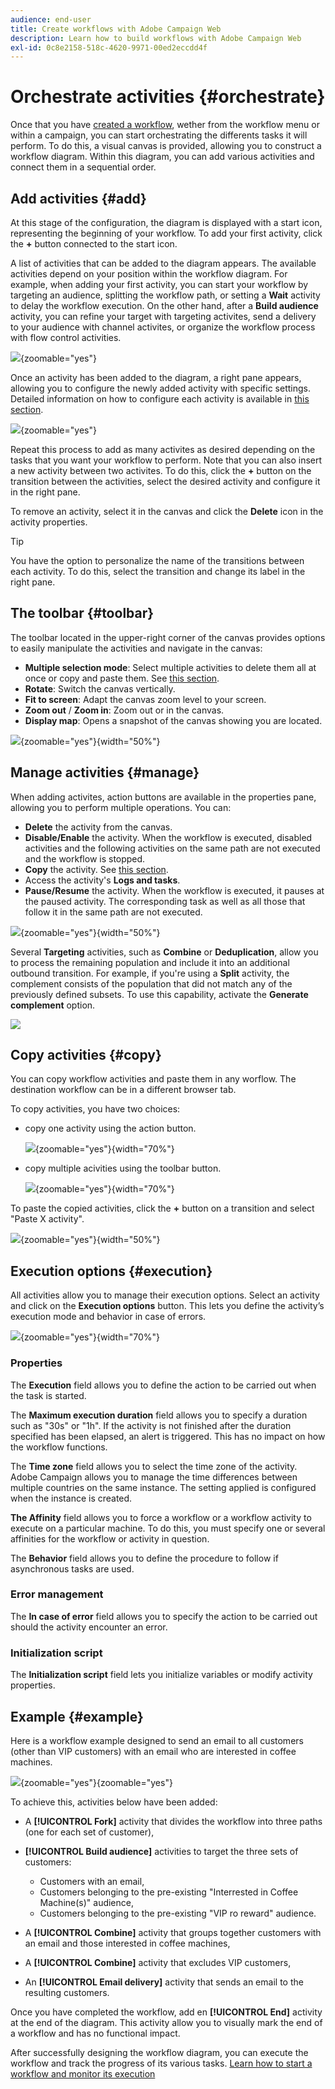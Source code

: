 ```yaml
---
audience: end-user
title: Create workflows with Adobe Campaign Web
description: Learn how to build workflows with Adobe Campaign Web
exl-id: 0c8e2158-518c-4620-9971-00ed2eccdd4f
---
```

# Orchestrate activities {#orchestrate}

Once that you have [created a workflow](create-workflow.md), wether from the workflow menu or within a campaign, you can start orchestrating the differents tasks it will perform. To do this, a visual canvas is provided, allowing you to construct a workflow diagram. Within this diagram, you can add various activities and connect them in a sequential order.

## Add activities {#add}

At this stage of the configuration, the diagram is displayed with a start icon, representing the beginning of your workflow. To add your first activity, click the **+** button connected to the start icon.

A list of activities that can be added to the diagram appears. The available activities depend on your position within the workflow diagram. For example, when adding your first activity, you can start your workflow by targeting an audience, splitting the workflow path, or setting a **Wait** activity to delay the workflow execution. On the other hand, after a **Build audience** activity, you can refine your target with targeting activites, send a delivery to your audience with channel activites, or organize the workflow process with flow control activities.

![](assets/workflow-start.png){zoomable="yes"}

Once an activity has been added to the diagram, a right pane appears, allowing you to configure the newly added activity with specific settings. Detailed information on how to configure each activity is available in [this section](activities/about-activities.md).

![](assets/workflow-configure-activities.png){zoomable="yes"}

Repeat this process to add as many activites as desired depending on the tasks that you want your workflow to perform. Note that you can also insert a new activity between two activites. To do this, click the **+** button on the transition between the activities, select the desired activity and configure it in the right pane.

To remove an activity, select it in the canvas and click the **Delete** icon in the activity properties.

>[!TIP]
>
>You have the option to personalize the name of the transitions between each activity. To do this, select the transition and change its label in the right pane.

## The toolbar {#toolbar}

The toolbar located in the upper-right corner of the canvas provides options to easily manipulate the activities and navigate in the canvas:

* **Multiple selection mode**: Select multiple activities to delete them all at once or copy and paste them. See [this section](#copy).
* **Rotate**: Switch the canvas vertically.
* **Fit to screen**: Adapt the canvas zoom level to your screen.
* **Zoom out** / **Zoom in**: Zoom out or in the canvas.
* **Display map**: Opens a snapshot of the canvas showing you are located.

![](assets/workflow-toolbar.png){zoomable="yes"}{width="50%"}

## Manage activities {#manage}

When adding activites, action buttons are available in the properties pane, allowing you to perform multiple operations. You can:

* **Delete** the activity from the canvas.
* **Disable/Enable** the activity. When the workflow is executed, disabled activities and the following activities on the same path are not executed and the workflow is stopped.
* **Copy** the activity. See [this section](#copy).
* Access the activity's **Logs and tasks**.
* **Pause/Resume** the activity. When the workflow is executed, it pauses at the paused activity. The corresponding task as well as all those that follow it in the same path are not executed.

![](assets/activity-action.png){zoomable="yes"}{width="50%"}

Several **Targeting** activities, such as **Combine** or **Deduplication**, allow you to process the remaining population and include it into an additional outbound transition. For example, if you're using a **Split** activity, the complement consists of the population that did not match any of the previously defined subsets. To use this capability, activate the **Generate complement** option. 

![](assets/workflow-split-complement.png)

## Copy activities {#copy}

You can copy workflow activities and paste them in any worflow. The destination workflow can be in a different browser tab. 

To copy activities, you have two choices:

* copy one activity using the action button.

    ![](assets/workflow-copy.png){zoomable="yes"}{width="70%"}

* copy multiple acivities using the toolbar button.

    ![](assets/workflow-copy-2.png){zoomable="yes"}{width="70%"}

To paste the copied activities, click the **+** button on a transition and select "Paste X activity". 

![](assets/workflow-copy-3.png){zoomable="yes"}{width="50%"}

## Execution options {#execution}

All activities allow you to manage their execution options. Select an activity and click on the **Execution options** button. This lets you define the activity’s execution mode and behavior in case of errors.

![](assets/workflow-execution-options.png){zoomable="yes"}{width="70%"}

### Properties

The **Execution** field allows you to define the action to be carried out when the task is started.

The **Maximum execution duration** field allows you to specify a duration such as "30s" or "1h". If the activity is not finished after the duration specified has been elapsed, an alert is triggered. This has no impact on how the workflow functions.

The **Time zone** field allows you to select the time zone of the activity. Adobe Campaign allows you to manage the time differences between multiple countries on the same instance. The setting applied is configured when the instance is created.

**The Affinity** field allows you to force a workflow or a workflow activity to execute on a particular machine. To do this, you must specify one or several affinities for the workflow or activity in question.

The **Behavior** field allows you to define the procedure to follow if asynchronous tasks are used.

### Error management

The **In case of error** field allows you to specify the action to be carried out should the activity encounter an error.

### Initialization script

The **Initialization script** field lets you initialize variables or modify activity properties.

## Example {#example}

Here is a workflow example designed to send an email to all customers (other than VIP customers) with an email who are interested in coffee machines.

![](assets/workflow-example.png){zoomable="yes"}{zoomable="yes"}

To achieve this, activities below have been added:

* A **[!UICONTROL Fork]** activity that divides the workflow into three paths (one for each set of customer),
* **[!UICONTROL Build audience]** activities to target the three sets of customers:

    * Customers with an email,
    * Customers belonging to the pre-existing "Interrested in Coffee Machine(s)" audience,
    * Customers belonging to the pre-existing "VIP ro reward" audience.

* A **[!UICONTROL Combine]** activity that groups together customers with an email and those interested in coffee machines,
* A **[!UICONTROL Combine]** activity that excludes VIP customers,
* An **[!UICONTROL Email delivery]** activity that sends an email to the resulting customers. 

Once you have completed the workflow, add en **[!UICONTROL End]** activity at the end of the diagram. This activity allow you to visually mark the end of a workflow and has no functional impact.

After successfully designing the workflow diagram, you can execute the workflow and track the progress of its various tasks. [Learn how to start a workflow and monitor its execution](start-monitor-workflows.md)

